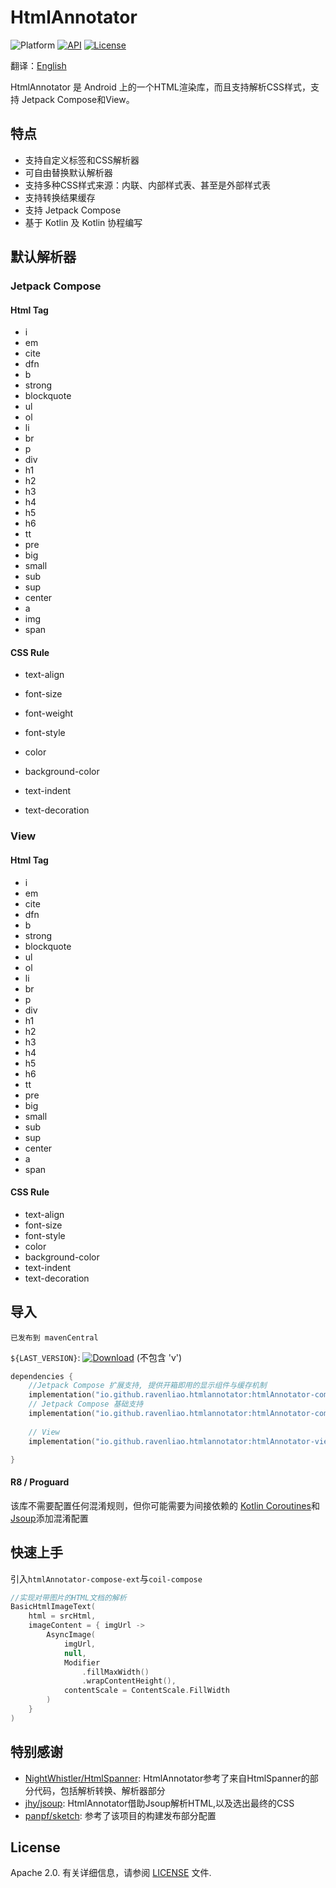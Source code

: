 # HtmlAnnotator

![Platform][platform_image]
[![API][min_api_image]][min_api_link]
[![License][license_image]][license_link]

翻译：[English](README.md)

HtmlAnnotator 是 Android 上的一个HTML渲染库，而且支持解析CSS样式，支持 Jetpack Compose和View。


## 特点

* 支持自定义标签和CSS解析器
* 可自由替换默认解析器
* 支持多种CSS样式来源：内联、内部样式表、甚至是外部样式表
* 支持转换结果缓存
* 支持 Jetpack Compose
* 基于 Kotlin 及 Kotlin 协程编写

## 默认解析器
###  Jetpack Compose
#### Html Tag

- i
- em
- cite
- dfn
- b
- strong
- blockquote
- ul
- ol
- li
- br
- p
- div
- h1
- h2
- h3
- h4
- h5
- h6
- tt
- pre
- big
- small
- sub
- sup
- center
- a
- img
- span

#### CSS Rule

- text-align

- font-size

- font-weight

- font-style

- color

- background-color

- text-indent

- text-decoration

  

###  View
#### Html Tag

- i
- em
- cite
- dfn
- b
- strong
- blockquote
- ul
- ol
- li
- br
- p
- div
- h1
- h2
- h3
- h4
- h5
- h6
- tt
- pre
- big
- small
- sub
- sup
- center
- a
- span

#### CSS Rule

- text-align
- font-size
- font-style
- color
- background-color
- text-indent
- text-decoration



## 导入

`已发布到 mavenCentral`

`${LAST_VERSION}`: [![Download][version_icon]][version_link] (不包含 'v')

```kotlin
dependencies {
    //Jetpack Compose 扩展支持, 提供开箱即用的显示组件与缓存机制
    implementation("io.github.ravenliao.htmlannotator:htmlAnnotator-compose-ext:${LAST_VERSION}")
    // Jetpack Compose 基础支持
    implementation("io.github.ravenliao.htmlannotator:htmlAnnotator-compose:${LAST_VERSION}")
    
    // View
    implementation("io.github.ravenliao.htmlannotator:htmlAnnotator-view:${LAST_VERSION}")

}
```

#### R8 / Proguard

该库不需要配置任何混淆规则，但你可能需要为间接依赖的 [Kotlin Coroutines](https://github.com/Kotlin/kotlinx.coroutines/blob/master/kotlinx-coroutines-core/jvm/resources/META-INF/proguard/coroutines.pro)和[Jsoup](https://github.com/jhy/jsoup/)添加混淆配置

## 快速上手

引入`htmlAnnotator-compose-ext`与`coil-compose`

```kotlin
//实现对带图片的HTML文档的解析
BasicHtmlImageText(
    html = srcHtml,
    imageContent = { imgUrl ->
        AsyncImage(
            imgUrl,
            null,
            Modifier
                .fillMaxWidth()
                .wrapContentHeight(),
            contentScale = ContentScale.FillWidth
        )
    }
)
```

## 特别感谢

* [NightWhistler/HtmlSpanner](https://github.com/NightWhistler/HtmlSpanner): HtmlAnnotator参考了来自HtmlSpanner的部分代码，包括解析转换、解析器部分
* [jhy/jsoup](https://github.com/jhy/jsoup/): HtmlAnnotator借助Jsoup解析HTML,以及选出最终的CSS
* [panpf/sketch](https://github.com/panpf/sketch): 参考了该项目的构建发布部分配置

## License

Apache 2.0. 有关详细信息，请参阅 [LICENSE](LICENSE) 文件.

[platform_image]: https://img.shields.io/badge/Platform-Android-brightgreen.svg

[license_image]: https://img.shields.io/badge/License-Apache%202-blue.svg

[license_link]: https://www.apache.org/licenses/LICENSE-2.0

[version_icon]: https://img.shields.io/maven-central/v/io.github.ravenliao.htmlannotator/htmlAnnotator-core

[version_link]: https://repo1.maven.org/maven2/io/github/ravenliao/htmlannotator/

[min_api_image]: https://img.shields.io/badge/API-16%2B-orange.svg

[min_api_link]: https://android-arsenal.com/api?level=16
